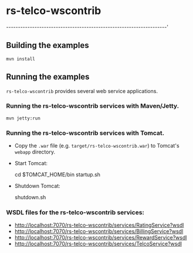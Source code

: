 # rs-telco-wscontrib
--------------------------------------------------------------------'

## Building the examples

	mvn install

## Running the examples

`rs-telco-wscontrib` provides several web service applications.

### Running the rs-telco-wscontrib services with Maven/Jetty.

	mvn jetty:run


### Running the rs-telco-wscontrib services with Tomcat.

- Copy the `.war` file (e.g. `target/rs-telco-wscontrib.war`) to Tomcat's `webapp` directory.

- Start Tomcat:

	cd $TOMCAT_HOME/bin
	startup.sh
      
- Shutdown Tomcat:
  
	shutdown.sh

     
### WSDL files for the rs-telco-wscontrib services:
- [http://localhost:7070/rs-telco-wscontrib/services/RatingService?wsdl](http://localhost:7070/rs-telco-wscontrib/services/RatingService?wsdl)
- [http://localhost:7070/rs-telco-wscontrib/services/BillingService?wsdl](http://localhost:7070/rs-telco-wscontrib/services/BillingService?wsdl)
- [http://localhost:7070/rs-telco-wscontrib/services/RewardService?wsdl](http://localhost:7070/rs-telco-wscontrib/services/RewardService?wsdl)
- [http://localhost:7070/rs-telco-wscontrib/services/TelcoService?wsdl](http://localhost:7070/rs-telco-wscontrib/services/TelcoService?wsdl)
    